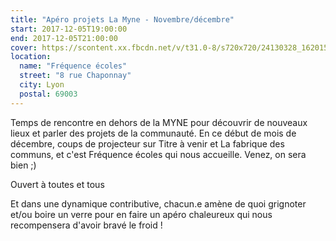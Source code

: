 ```yaml
---
title: "Apéro projets La Myne - Novembre/décembre"
start: 2017-12-05T19:00:00
end: 2017-12-05T21:00:00
cover: https://scontent.xx.fbcdn.net/v/t31.0-8/s720x720/24130328_1620157928044667_2602337388074270212_o.png?oh=e7606ea06346384aa46503ed86d8042c&oe=5B15754F
location:
  name: "Fréquence écoles"
  street: "8 rue Chaponnay"
  city: Lyon
  postal: 69003
---
```

 Temps de rencontre en dehors de la MYNE pour découvrir de nouveaux lieux et parler des projets de la communauté.
En ce début de mois de décembre, coups de projecteur sur Titre à venir et La fabrique des communs, et c'est Fréquence écoles qui nous accueille.
Venez, on sera bien ;)

Ouvert à toutes et tous

Et dans une dynamique contributive, chacun.e amène de quoi grignoter et/ou boire un verre pour en faire un apéro chaleureux qui nous recompensera d'avoir bravé le froid !
